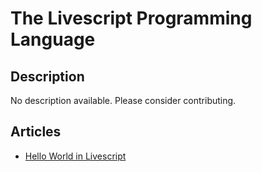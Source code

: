 # The Livescript Programming Language

## Description

No description available. Please consider contributing.

## Articles

- [Hello World in Livescript](https://sampleprograms.io/projects/hello-world/livescript)